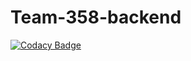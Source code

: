 # Team-358-backend

[![Codacy Badge](https://api.codacy.com/project/badge/Grade/b9b24b6f8a86464c861b1c574effc252)](https://app.codacy.com/gh/BuildForSDGCohort2/Team-358-backend?utm_source=github.com&utm_medium=referral&utm_content=BuildForSDGCohort2/Team-358-backend&utm_campaign=Badge_Grade_Dashboard)